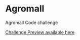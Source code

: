 # Agromall
Agromall Code challenge

[Challenge Preview available here](http://lab.myexampoint.com/agromall/)
